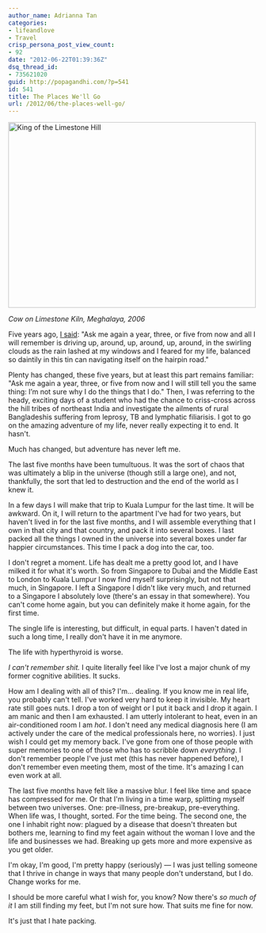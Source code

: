 ```yaml
---
author_name: Adrianna Tan
categories:
- lifeandlove
- Travel
crisp_persona_post_view_count:
- 92
date: "2012-06-22T01:39:36Z"
dsq_thread_id:
- 735621020
guid: http://popagandhi.com/?p=541
id: 541
title: The Places We'll Go
url: /2012/06/the-places-well-go/
---
```


[<img src="http://farm1.staticflickr.com/96/230303799_1efbfe6e73.jpg" width="500" height="375" alt="King of the Limestone Hill" />](http://www.flickr.com/photos/skinnylatte/230303799/ "King of the Limestone Hill by skinnylatte, on Flickr")

_Cow on Limestone Kiln, Meghalaya, 2006_

Five years ago, [I said](http://popagandhi.com/2007/02/chasing-the-monsoon/): "Ask me again a year, three, or five from now and all I will remember is driving up, around, up, around, up, around, in the swirling clouds as the rain lashed at my windows and I feared for my life, balanced so daintily in this tin can navigating itself on the hairpin road."

Plenty has changed, these five years, but at least this part remains familiar: "Ask me again a year, three, or five from now and I will still tell you the same thing: I’m not sure why I do the things that I do." Then, I was referring to the heady, exciting days of a student who had the chance to criss-cross across the hill tribes of northeast India and investigate the ailments of rural Bangladeshis suffering from leprosy, TB and lymphatic filiarisis. I got to go on the amazing adventure of my life, never really expecting it to end. It hasn't.

Much has changed, but adventure has never left me.

The last five months have been tumultuous. It was the sort of chaos that was ultimately a blip in the universe (though still a large one), and not, thankfully, the sort that led to destruction and the end of the world as I knew it.

In a few days I will make that trip to Kuala Lumpur for the last time. It will be awkward. On it, I will return to the apartment I've had for two years, but haven't lived in for the last five months, and I will assemble everything that I own in that city and that country, and pack it into several boxes. I last packed all the things I owned in the universe into several boxes under far happier circumstances. This time I pack a dog into the car, too.

I don't regret a moment. Life has dealt me a pretty good lot, and I have milked it for what it's worth. So from Singapore to Dubai and the Middle East to London to Kuala Lumpur I now find myself surprisingly, but not that much, in Singapore. I left a Singapore I didn't like very much, and returned to a Singapore I absolutely love (there's an essay in that somewhere). You can't come home again, but you can definitely make it home again, for the first time.

The single life is interesting, but difficult, in equal parts. I haven't dated in such a long time, I really don't have it in me anymore.

The life with hyperthyroid is worse.

_I can't remember shit._ I quite literally feel like I've lost a major chunk of my former cognitive abilities. It sucks.

How am I dealing with all of this? I'm… dealing. If you know me in real life, you probably can't tell. I've worked very hard to keep it invisible. My heart rate still goes nuts. I drop a ton of weight or I put it back and I drop it again. I am manic and then I am exhausted. I am utterly intolerant to heat, even in an air-conditioned room I am _hot_. I don't need any medical diagnosis here (I am actively under the care of the medical professionals here, no worries). I just wish I could get my memory back. I've gone from one of those people with super memories to one of those who has to scribble down _everything_. I don't remember people I've just met (this has never happened before), I don't remember even meeting them, most of the time. It's amazing I can even work at all.

The last five months have felt like a massive blur. I feel like time and space has compressed for me. Or that I'm living in a time warp, splitting myself between two universes. One: pre-illness, pre-breakup, pre-everything. When life was, I thought, sorted. For the time being. The second one, the one I inhabit right now: plagued by a disease that doesn't threaten but bothers me, learning to find my feet again without the woman I love and the life and businesses we had. Breaking up gets more and more expensive as you get older.

I'm okay, I'm good, I'm pretty happy (seriously) — I was just telling someone that I thrive in change in ways that many people don't understand, but I do. Change works for me.

I should be more careful what I wish for, you know? Now there's _so much of it_ I am still finding my feet, but I'm not sure how. That suits me fine for now.

It's just that I hate packing.
